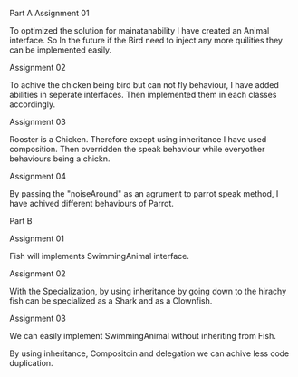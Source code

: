 Part A
Assignment 01

To optimized the solution for mainatanability I have created an Animal interface.
So In the future if the Bird need to inject any more quilities they can be implemented easily.

Assignment 02

To achive the chicken being bird but can not fly behaviour, I have added abilities in seperate interfaces.
Then implemented them in each classes accordingly.

Assignment 03

Rooster is a Chicken. Therefore except using inheritance I have used composition.
Then overridden the speak behaviour while everyother behaviours being a chickn.

Assignment 04

By passing the "noiseAround" as an agrument to parrot speak method, I have achived  different behaviours 
of Parrot.

Part B

Assignment 01

Fish will implements SwimmingAnimal interface.

Assignment 02

With the Specialization, by using inheritance by going down to the hirachy  fish can be specialized as a Shark and as a Clownfish.

Assignment 03

We can easily implement SwimmingAnimal without inheriting from Fish.

By using inheritance, Compositoin and delegation we can achive less code duplication.

